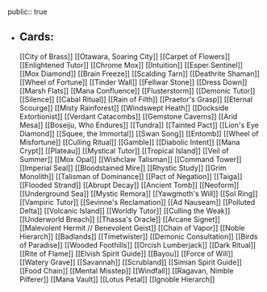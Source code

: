 public:: true
- ## Cards:
	[[City of Brass]]
	[[Otawara, Soaring City]]
	[[Carpet of Flowers]]
	[[Enlightened Tutor]]
	[[Chrome Mox]]
	[[Intuition]]
	[[Esper Sentinel]]
	[[Mox Diamond]]
	[[Brain Freeze]]
	[[Scalding Tarn]]
	[[Deathrite Shaman]]
	[[Wheel of Fortune]]
	[[Tinder Wall]]
	[[Fellwar Stone]]
	[[Dress Down]]
	[[Marsh Flats]]
	[[Mana Confluence]]
	[[Flusterstorm]]
	[[Demonic Tutor]]
	[[Silence]]
	[[Cabal Ritual]]
	[[Rain of Filth]]
	[[Praetor's Grasp]]
	[[Eternal Scourge]]
	[[Misty Rainforest]]
	[[Windswept Heath]]
	[[Dockside Extortionist]]
	[[Verdant Catacombs]]
	[[Gemstone Caverns]]
	[[Arid Mesa]]
	[[Boseiju, Who Endures]]
	[[Tundra]]
	[[Tainted Pact]]
	[[Lion's Eye Diamond]]
	[[Squee, the Immortal]]
	[[Swan Song]]
	[[Entomb]]
	[[Wheel of Misfortune]]
	[[Culling Ritual]]
	[[Gamble]]
	[[Diabolic Intent]]
	[[Mana Crypt]]
	[[Plateau]]
	[[Mystical Tutor]]
	[[Tropical Island]]
	[[Veil of Summer]]
	[[Mox Opal]]
	[[Wishclaw Talisman]]
	[[Command Tower]]
	[[Imperial Seal]]
	[[Bloodstained Mire]]
	[[Rhystic Study]]
	[[Grim Monolith]]
	[[Talisman of Dominance]]
	[[Pact of Negation]]
	[[Taiga]]
	[[Flooded Strand]]
	[[Abrupt Decay]]
	[[Ancient Tomb]]
	[[Neoform]]
	[[Underground Sea]]
	[[Mystic Remora]]
	[[Yawgmoth's Will]]
	[[Sol Ring]]
	[[Vampiric Tutor]]
	[[Sevinne's Reclamation]]
	[[Ad Nauseam]]
	[[Polluted Delta]]
	[[Volcanic Island]]
	[[Worldly Tutor]]
	[[Culling the Weak]]
	[[Underworld Breach]]
	[[Thassa's Oracle]]
	[[Arcane Signet]]
	[[Malevolent Hermit // Benevolent Geist]]
	[[Chain of Vapor]]
	[[Noble Hierarch]]
	[[Badlands]]
	[[Timetwister]]
	[[Demonic Consultation]]
	[[Birds of Paradise]]
	[[Wooded Foothills]]
	[[Orcish Lumberjack]]
	[[Dark Ritual]]
	[[Rite of Flame]]
	[[Elvish Spirit Guide]]
	[[Bayou]]
	[[Force of Will]]
	[[Watery Grave]]
	[[Savannah]]
	[[Scrubland]]
	[[Simian Spirit Guide]]
	[[Food Chain]]
	[[Mental Misstep]]
	[[Windfall]]
	[[Ragavan, Nimble Pilferer]]
	[[Mana Vault]]
	[[Lotus Petal]]
	[[Ignoble Hierarch]]
